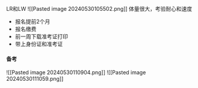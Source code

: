LR和LW
![[Pasted image 20240530105502.png]]
体量很大，考验耐心和速度
+ 报名提前2个月
+ 报名缴费
+ 前一周下载准考证打印
+ 带上身份证和准考证
#### 备考
![[Pasted image 20240530110904.png]]
![[Pasted image 20240530111059.png]]
